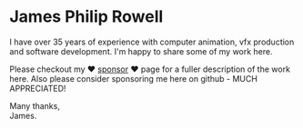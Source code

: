 # James Philip Rowell

I have over 35 years of experience with computer animation, vfx production and software development. I'm happy to share some of my work here. 

Please checkout my ❤️ [sponsor](https://github.com/sponsors/jrowellfx) ❤️ page for a fuller description of the work here. Also please consider sponsoring me here on github - MUCH APPRECIATED!

Many thanks,  
James.

<!--
**jrowellfx/jrowellfx** is a ✨ _special_ ✨ repository because its `README.md` (this file) appears on your GitHub profile.

Here are some ideas to get you started:

- 🔭 I’m currently working on ...
- 🌱 I’m currently learning ...
- 👯 I’m looking to collaborate on ...
- 🤔 I’m looking for help with ...
- 💬 Ask me about ...
- 📫 How to reach me: ...
- 😄 Pronouns: ...
- ⚡ Fun fact: ...
-->
